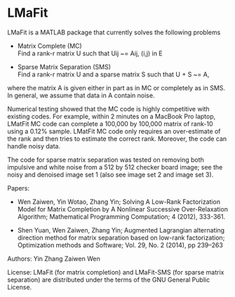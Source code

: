 # LMaFit

LMaFit is a MATLAB package that currently solves the following problems

- Matrix Complete (MC)  
 Find a rank-r matrix U such that Uij ~= Aij, (i,j) in E
 
- Sparse Matrix Separation (SMS)  
 Find a rank-r matrix U and a sparse matrix S such that U + S ~= A,
 
where the matrix A is given either in part as in MC or completely as in SMS. In general, we assume that data in A contain noise.  

Numerical testing showed that the MC code is highly competitive with existing codes. For example, within 2 minutes on a MacBook Pro laptop, LMatFit MC code can complete a 100,000 by 100,000 matrix of rank-10 using a 0.12% sample. LMatFit MC code only requires an over-estimate of the rank and then tries to estimate the correct rank. Moreover, the code can handle noisy data.

The code for sparse matrix separation was tested on removing both impulsive and white noise from a 512 by 512 checker board image; see the noisy and denoised image set 1 (also see image set 2 and image set 3). 

Papers:
- Wen Zaiwen, Yin Wotao, Zhang Yin; Solving A Low-Rank Factorization Model for Matrix Completion by A Nonlinear Successive Over-Relaxation Algorithm; Mathematical Programming Computation; 4 (2012), 333-361. 

-	Shen Yuan, Wen Zaiwen, Zhang Yin; Augmented Lagrangian alternating direction method for matrix separation based on low-rank factorization; Optimization methods and Software; Vol. 29, No. 2 (2014), pp 239–263

Authors:
Yin Zhang
Zaiwen Wen

License:
LMaFit (for matrix completion) and LMaFit-SMS (for sparse matrix separation) are distributed under the terms of the GNU General Public License.
